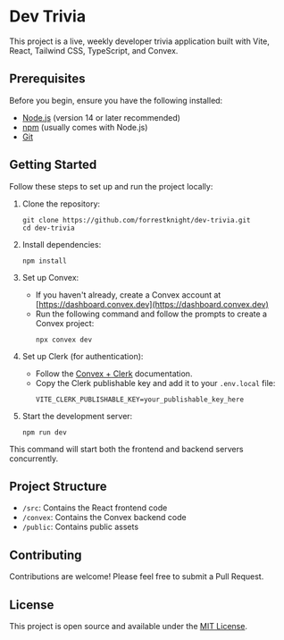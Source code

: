 # Dev Trivia

This project is a live, weekly developer trivia application built with Vite, React, Tailwind CSS, TypeScript, and Convex.

## Prerequisites

Before you begin, ensure you have the following installed:
- [Node.js](https://nodejs.org/) (version 14 or later recommended)
- [npm](https://www.npmjs.com/) (usually comes with Node.js)
- [Git](https://git-scm.com/)

## Getting Started

Follow these steps to set up and run the project locally:

1. Clone the repository:
   ```
   git clone https://github.com/forrestknight/dev-trivia.git
   cd dev-trivia
   ```

2. Install dependencies:
   ```
   npm install
   ```

3. Set up Convex:
   - If you haven't already, create a Convex account at [https://dashboard.convex.dev](https://dashboard.convex.dev)
   - Run the following command and follow the prompts to create a Convex project:
     ```
     npx convex dev
     ```

4. Set up Clerk (for authentication):
   - Follow the [Convex + Clerk](https://docs.convex.dev/auth/clerk) documentation.
   - Copy the Clerk publishable key and add it to your `.env.local` file:
     ```
     VITE_CLERK_PUBLISHABLE_KEY=your_publishable_key_here
     ```

5. Start the development server:
   ```
   npm run dev
   ```

This command will start both the frontend and backend servers concurrently.

## Project Structure

- `/src`: Contains the React frontend code
- `/convex`: Contains the Convex backend code
- `/public`: Contains public assets

## Contributing

Contributions are welcome! Please feel free to submit a Pull Request.

## License

This project is open source and available under the [MIT License](LICENSE).
